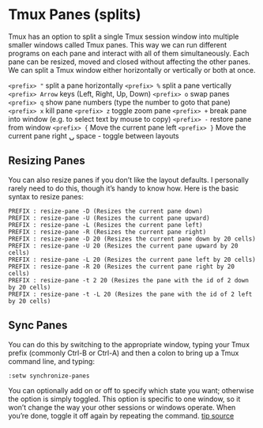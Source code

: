 # Tmux Panes (splits)

Tmux has an option to split a single Tmux session window into multiple smaller windows called Tmux panes.  This way we can run different programs on each pane and interact with all of them simultaneously.  Each pane can be resized, moved and closed without affecting the other panes.  We can split a Tmux window either horizontally or vertically or both at once.

`<prefix> "` split a pane horizontally 
`<prefix> %` split a pane vertically 
`<prefix> Arrow` keys (Left, Right, Up, Down)
`<prefix> o` swap panes
`<prefix> q` show pane numbers (type the number to goto that pane)
`<prefix> x` kill pane
`<prefix> z` toggle zoom pane
`<prefix> +` break pane into window (e.g. to select text by mouse to copy)
`<prefix> -` restore pane from window
`<prefix> {` Move the current pane left
`<prefix> }` Move the current pane right
⍽  space - toggle between layouts

## Resizing Panes

You can also resize panes if you don’t like the layout defaults. I personally rarely need to do this, though it’s handy to know how. Here is the basic syntax to resize panes:

    PREFIX : resize-pane -D (Resizes the current pane down)
    PREFIX : resize-pane -U (Resizes the current pane upward)
    PREFIX : resize-pane -L (Resizes the current pane left)
    PREFIX : resize-pane -R (Resizes the current pane right)
    PREFIX : resize-pane -D 20 (Resizes the current pane down by 20 cells)
    PREFIX : resize-pane -U 20 (Resizes the current pane upward by 20 cells)
    PREFIX : resize-pane -L 20 (Resizes the current pane left by 20 cells)
    PREFIX : resize-pane -R 20 (Resizes the current pane right by 20 cells)
    PREFIX : resize-pane -t 2 20 (Resizes the pane with the id of 2 down by 20 cells)
    PREFIX : resize-pane -t -L 20 (Resizes the pane with the id of 2 left by 20 cells)

## Sync Panes

You can do this by switching to the appropriate window, typing your Tmux prefix (commonly Ctrl-B or Ctrl-A) and then a colon to bring up a Tmux command line, and typing:

```
:setw synchronize-panes
```

You can optionally add on or off to specify which state you want; otherwise the option is simply toggled. 
This option is specific to one window, so it won’t change the way your other sessions or windows operate. When you’re done, toggle it off again by repeating the command. [tip source](http://blog.sanctum.geek.nz/sync-tmux-panes/)
